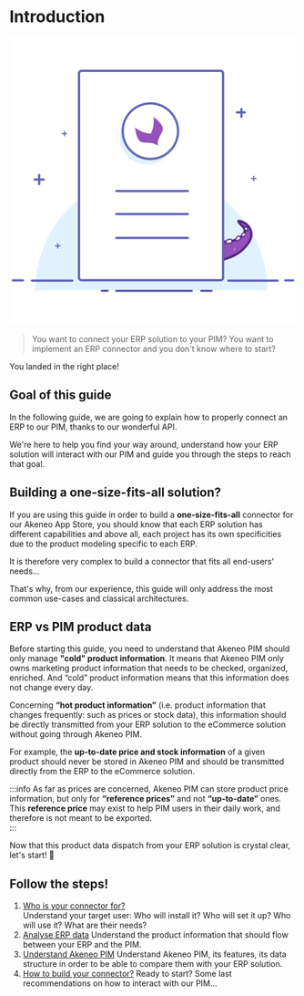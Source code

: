 # Introduction
![Product illustration](../../img/illustrations/illus--Product.svg)

> You want to connect your ERP solution to your PIM?
> You want to implement an ERP connector and you don't know where to start?

You landed in the right place!

## Goal of this guide

In the following guide, we are going to explain how to properly connect an ERP to our PIM, thanks to our wonderful API.

We're here to help you find your way around, understand how your ERP solution will interact with our PIM and guide you through the steps to reach that goal.

## Building a one-size-fits-all solution?

If you are using this guide in order to build a **one-size-fits-all** connector for our Akeneo App Store, you should know that each ERP solution has different capabilities and above all, each project has its own specificities due to the product modeling specific to each ERP.

It is therefore very complex to build a connector that fits all end-users' needs...

That's why, from our experience, this guide will only address the most common use-cases and classical architectures.

## ERP vs PIM product data

Before starting this guide, you need to understand that Akeneo PIM should only manage **"cold" product information**. It means that Akeneo PIM only owns marketing product information that needs to be checked, organized, enriched. And “cold” product information means that this information does not change every day.

Concerning **“hot product information”** (i.e. product information that changes frequently: such as prices or stock data), this information should be directly transmitted from your ERP solution to the eCommerce solution without going through Akeneo PIM.

For example, the **up-to-date price and stock information** of a given product should never be stored in Akeneo PIM and should be transmitted directly from the ERP to the eCommerce solution.

:::info
As far as prices are concerned, Akeneo PIM can store product price information, but only for  **“reference prices”** and not **“up-to-date”** ones. This **reference price** may exist to help PIM users in their daily work, and therefore is not meant to be exported.  
:::

Now that this product data dispatch from your ERP solution is crystal clear, let's start! 🚀

## Follow the steps!

1. [Who is your connector for?](step1-who-is-your-connector-for.html)  
Understand your target user: Who will install it? Who will set it up? Who will use it? What are their needs?
2. [Analyse ERP data](step2-analyze-erp-data.html)
Understand the product information that should flow between your ERP and the PIM.
3. [Understand Akeneo PIM](step3-understand-akeneo-pim.html)
Understand Akeneo PIM, its features, its data structure in order to be able to compare them with your ERP solution.
4. [How to build your connector?](step4-how-to-build-your-connector.html)
Ready to start? Some last recommendations on how to interact with our PIM...

